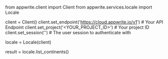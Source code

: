 from appwrite.client import Client
from appwrite.services.locale import Locale

client = Client()
client.set_endpoint('https://cloud.appwrite.io/v1') # Your API Endpoint
client.set_project('<YOUR_PROJECT_ID>') # Your project ID
client.set_session('') # The user session to authenticate with

locale = Locale(client)

result = locale.list_continents()
